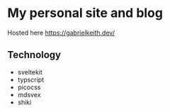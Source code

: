 # My personal site and blog

Hosted here https://gabrielkeith.dev/

## Technology
- sveltekit
- typscript
- picocss
- mdsvex
- shiki
